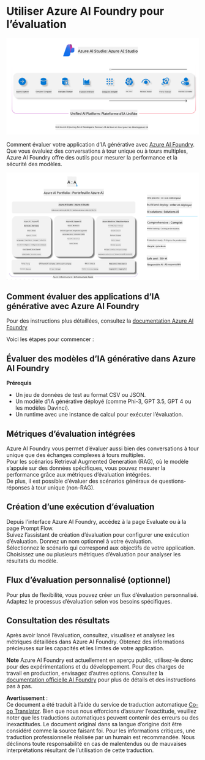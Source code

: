 <!--
CO_OP_TRANSLATOR_METADATA:
{
  "original_hash": "7b4235159486df4000e16b7b46ddfec3",
  "translation_date": "2025-07-16T22:28:07+00:00",
  "source_file": "md/01.Introduction/05/AIFoundry.md",
  "language_code": "fr"
}
-->
# **Utiliser Azure AI Foundry pour l’évaluation**

![aistudo](../../../../../translated_images/AIFoundry.9e0b513e999a1c5aa227e4c7028b5ff9a6cb712e6613c696705445ee4ca8f35d.fr.png)

Comment évaluer votre application d’IA générative avec [Azure AI Foundry](https://ai.azure.com?WT.mc_id=aiml-138114-kinfeylo). Que vous évaluiez des conversations à tour unique ou à tours multiples, Azure AI Foundry offre des outils pour mesurer la performance et la sécurité des modèles.

![aistudo](../../../../../translated_images/AIPortfolio.69da59a8e1eaa70f2bab1836c11a69fc97e59f1b1b4154ce5e58bc589d278047.fr.png)

## Comment évaluer des applications d’IA générative avec Azure AI Foundry  
Pour des instructions plus détaillées, consultez la [documentation Azure AI Foundry](https://learn.microsoft.com/azure/ai-studio/how-to/evaluate-generative-ai-app?WT.mc_id=aiml-138114-kinfeylo)

Voici les étapes pour commencer :

## Évaluer des modèles d’IA générative dans Azure AI Foundry

**Prérequis**

- Un jeu de données de test au format CSV ou JSON.  
- Un modèle d’IA générative déployé (comme Phi-3, GPT 3.5, GPT 4 ou les modèles Davinci).  
- Un runtime avec une instance de calcul pour exécuter l’évaluation.

## Métriques d’évaluation intégrées

Azure AI Foundry vous permet d’évaluer aussi bien des conversations à tour unique que des échanges complexes à tours multiples.  
Pour les scénarios Retrieval Augmented Generation (RAG), où le modèle s’appuie sur des données spécifiques, vous pouvez mesurer la performance grâce aux métriques d’évaluation intégrées.  
De plus, il est possible d’évaluer des scénarios généraux de questions-réponses à tour unique (non-RAG).

## Création d’une exécution d’évaluation

Depuis l’interface Azure AI Foundry, accédez à la page Evaluate ou à la page Prompt Flow.  
Suivez l’assistant de création d’évaluation pour configurer une exécution d’évaluation. Donnez un nom optionnel à votre évaluation.  
Sélectionnez le scénario qui correspond aux objectifs de votre application.  
Choisissez une ou plusieurs métriques d’évaluation pour analyser les résultats du modèle.

## Flux d’évaluation personnalisé (optionnel)

Pour plus de flexibilité, vous pouvez créer un flux d’évaluation personnalisé. Adaptez le processus d’évaluation selon vos besoins spécifiques.

## Consultation des résultats

Après avoir lancé l’évaluation, consultez, visualisez et analysez les métriques détaillées dans Azure AI Foundry. Obtenez des informations précieuses sur les capacités et les limites de votre application.

**Note** Azure AI Foundry est actuellement en aperçu public, utilisez-le donc pour des expérimentations et du développement. Pour des charges de travail en production, envisagez d’autres options. Consultez la [documentation officielle AI Foundry](https://learn.microsoft.com/azure/ai-studio/?WT.mc_id=aiml-138114-kinfeylo) pour plus de détails et des instructions pas à pas.

**Avertissement** :  
Ce document a été traduit à l’aide du service de traduction automatique [Co-op Translator](https://github.com/Azure/co-op-translator). Bien que nous nous efforcions d’assurer l’exactitude, veuillez noter que les traductions automatiques peuvent contenir des erreurs ou des inexactitudes. Le document original dans sa langue d’origine doit être considéré comme la source faisant foi. Pour les informations critiques, une traduction professionnelle réalisée par un humain est recommandée. Nous déclinons toute responsabilité en cas de malentendus ou de mauvaises interprétations résultant de l’utilisation de cette traduction.